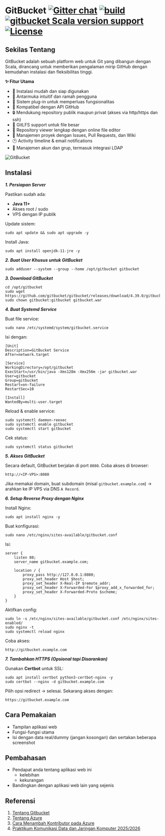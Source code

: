 GitBucket [![Gitter chat](https://badges.gitter.im/gitbucket/gitbucket.svg)](https://gitter.im/gitbucket/gitbucket) [![build](https://github.com/gitbucket/gitbucket/actions/workflows/build.yml/badge.svg)](https://github.com/gitbucket/gitbucket/actions/workflows/build.yml) [![gitbucket Scala version support](https://index.scala-lang.org/gitbucket/gitbucket/gitbucket/latest-by-scala-version.svg)](https://index.scala-lang.org/gitbucket/gitbucket/gitbucket) [![License](https://img.shields.io/badge/License-Apache%202.0-blue.svg)](https://github.com/gitbucket/gitbucket/blob/master/LICENSE)
=========

## Sekilas Tentang

GitBucket adalah sebuah platform web untuk Git yang dibangun dengan Scala, dirancang untuk memberikan pengalaman mirip GitHub dengan kemudahan instalasi dan fleksibilitas tinggi.

**✨ Fitur Utama**

- 🚀 Instalasi mudah dan siap digunakan
- 🎨 Antarmuka intuitif dan ramah pengguna
- 🔌 Sistem plug-in untuk memperluas fungsionalitas
- 🔄 Kompatibel dengan API GitHub
- 🔒 Mendukung repository publik maupun privat (akses via http/https dan ssh)
- 📂 GitLFS support untuk file besar
- 👀 Repository viewer lengkap dengan online file editor
- 📌 Manajemen proyek dengan Issues, Pull Requests, dan Wiki
- 🕑 Activity timeline & email notifications
- 👥 Manajemen akun dan grup, termasuk integrasi LDAP


![GitBucket](https://gitbucket.github.io/img/screenshots/screenshot-repository_viewer.png)

## Instalasi

_**1. Persiapan Server**_

Pastikan sudah ada:

* **Java 11+**
* Akses root / sudo
* VPS dengan IP publik

Update sistem:

``` 
sudo apt update && sudo apt upgrade -y
```

Install Java:

``` 
sudo apt install openjdk-11-jre -y
```


_**2. Buat User Khusus untuk GitBucket**_

``` 
sudo adduser --system --group --home /opt/gitbucket gitbucket
```


_**3. Download GitBucket**_

``` 
cd /opt/gitbucket
sudo wget https://github.com/gitbucket/gitbucket/releases/download/4.39.0/gitbucket.war
sudo chown gitbucket:gitbucket gitbucket.war
```


_**4. Buat Systemd Service**_

Buat file service:

``` 
sudo nano /etc/systemd/system/gitbucket.service
```

Isi dengan:

```
[Unit]
Description=GitBucket Service
After=network.target

[Service]
WorkingDirectory=/opt/gitbucket
ExecStart=/usr/bin/java -Xms128m -Xmx256m -jar gitbucket.war
User=gitbucket
Group=gitbucket
Restart=on-failure
RestartSec=10

[Install]
WantedBy=multi-user.target
```

Reload & enable service:

```
sudo systemctl daemon-reexec
sudo systemctl enable gitbucket
sudo systemctl start gitbucket
```

Cek status:

``` 
sudo systemctl status gitbucket
```


_**5. Akses GitBucket**_

Secara default, GitBucket berjalan di port `8080`.
Coba akses di browser:

```
http://<IP-VPS>:8080
```

Jika memakai domain, buat subdomain (misal `gitbucket.example.com`) → arahkan ke IP VPS via DNS `A Record`.


_**6. Setup Reverse Proxy dengan Nginx**_

Install Nginx:

``` 
sudo apt install nginx -y
```

Buat konfigurasi:

``` 
sudo nano /etc/nginx/sites-available/gitbucket.conf
```

Isi:

```
server {
    listen 80;
    server_name gitbucket.example.com;

    location / {
        proxy_pass http://127.0.0.1:8080;
        proxy_set_header Host $host;
        proxy_set_header X-Real-IP $remote_addr;
        proxy_set_header X-Forwarded-For $proxy_add_x_forwarded_for;
        proxy_set_header X-Forwarded-Proto $scheme;
    }
}
```

Aktifkan config:

``` 
sudo ln -s /etc/nginx/sites-available/gitbucket.conf /etc/nginx/sites-enabled/
sudo nginx -t
sudo systemctl reload nginx
```

Coba akses:

```
http://gitbucket.example.com
```


_**7. Tambahkan HTTPS (Opsional tapi Disarankan)**_

Gunakan **Certbot** untuk SSL:

``` 
sudo apt install certbot python3-certbot-nginx -y
sudo certbot --nginx -d gitbucket.example.com
```

Pilih opsi redirect → selesai.
Sekarang akses dengan:

```
https://gitbucket.example.com
```


## Cara Pemakaian

- Tampilan aplikasi web
- Fungsi-fungsi utama
- Isi dengan data real/dummy (jangan kosongan) dan sertakan beberapa screenshot


## Pembahasan

- Pendapat anda tentang aplikasi web ini
    - kelebihan
    - kekurangan
- Bandingkan dengan aplikasi web lain yang sejenis


## Referensi

1. [Tentang Gitbucket]([url](https://gitbucket.github.io/)) 
2. [Tentang Azure]([url](https://azure.microsoft.com/id-id/products/virtual-machines)) 
3. [Cara Menambah Kontributor pada Azure]([url](https://learn.microsoft.com/en-us/azure/ai-services/luis/luis-how-to-collaborate)) 
4. [Praktikum Komunikasi Data dan Jaringan Komputer 2025/2026]([url](https://github.com/auriza/komdat-lab/blob/master/README.md)) 

